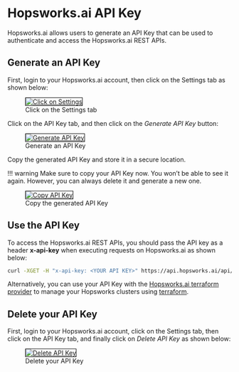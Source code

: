 # Hopsworks.ai API Key

Hopsworks.ai allows users to generate an API Key that can be used to authenticate and access the Hopsworks.ai REST APIs.

## Generate an API Key

First, login to your Hopsworks.ai account, then click on the Settings tab as shown below:

<p align="center">
  <figure>
    <a  href="../../../assets/images/setup_installation/managed/common/api_key/api-key-1.png">
      <img style="border: 1px solid #000" src="../../../assets/images/setup_installation/managed/common/api_key/api-key-1.png" alt="Click on Settings">
    </a>
    <figcaption>Click on the Settings tab</figcaption>
  </figure>
</p>

Click on the API Key tab, and then click on the *Generate API Key* button:

<p align="center">
  <figure>
    <a  href="../../../assets/images/setup_installation/managed/common/api_key/api-key-2.png">
      <img style="border: 1px solid #000" src="../../../assets/images/setup_installation/managed/common/api_key/api-key-2.png" alt="Generate API Key">
    </a>
    <figcaption>Generate an API Key</figcaption>
  </figure>
</p>

Copy the generated API Key and store it in a secure location.

!!! warning
    Make sure to copy your API Key now. You won’t be able to see it again. However, you can always delete it and generate a new one.


<p align="center">
  <figure>
    <a  href="../../../assets/images/setup_installation/managed/common/api_key/api-key-3.png">
      <img style="border: 1px solid #000" src="../../../assets/images/setup_installation/managed/common/api_key/api-key-3.png" alt="Copy API Key">
    </a>
    <figcaption>Copy the generated API Key</figcaption>
  </figure>
</p>

## Use the API Key

To access the Hopsworks.ai REST APIs, you should pass the API key as a header **x-api-key** when executing requests on Hopsworks.ai as shown below:

```bash
curl -XGET -H "x-api-key: <YOUR API KEY>" https://api.hopsworks.ai/api/clusters
```

Alternatively, you can use your API Key with the [Hopsworks.ai terraform provider](https://registry.terraform.io/providers/logicalclocks/hopsworksai/latest) to manage your Hopsworks clusters using [terraform](https://www.terraform.io/).

## Delete your API Key

First, login to your Hopsworks.ai account, click on the Settings tab, then click on the API Key tab, and finally click on *Delete API Key* as shown below:

<p align="center">
  <figure>
    <a  href="../../../assets/images/setup_installation/managed/common/api_key/api-key-4.png">
      <img style="border: 1px solid #000" src="../../../assets/images/setup_installation/managed/common/api_key/api-key-4.png" alt="Delete API Key">
    </a>
    <figcaption>Delete your API Key</figcaption>
  </figure>
</p>
 
